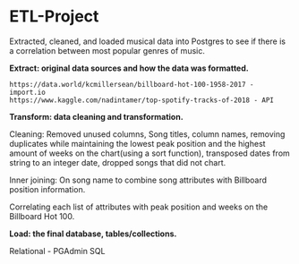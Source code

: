 # ETL-Project

Extracted, cleaned, and loaded musical data into Postgres to see if there is a correlation between most popular genres of music.


  **Extract: original data sources and how the data was formatted.**
  
	https://data.world/kcmillersean/billboard-hot-100-1958-2017 - import.io
	https://www.kaggle.com/nadintamer/top-spotify-tracks-of-2018 - API


  **Transform: data cleaning and transformation.**

Cleaning: Removed unused columns, Song titles, column names, removing duplicates while maintaining the lowest peak position and the highest amount of weeks on the chart(using a sort function), transposed dates from string to an integer date, dropped songs that did not chart.

Inner joining: On song name to combine song attributes with Billboard position information.

Correlating each list of attributes with peak position and weeks on the Billboard Hot 100. 


  **Load: the final database, tables/collections.**

Relational  - PGAdmin SQL
